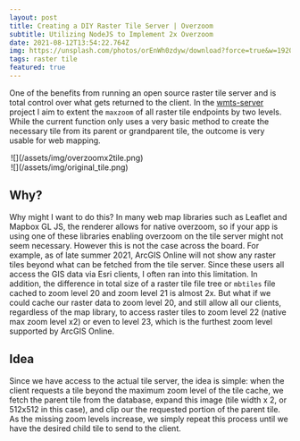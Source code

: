 ```yaml
---
layout: post
title: Creating a DIY Raster Tile Server | Overzoom
subtitle: Utilizing NodeJS to Implement 2x Overzoom
date: 2021-08-12T13:54:22.764Z
img: https://unsplash.com/photos/orEnWh0zdyw/download?force=true&w=1920
tags: raster tile
featured: true
---
```

One of the benefits from running an open source raster tile server and is total control over what gets returned to the client. In the [wmts-server](https://github.com/reyemtm/wmts-server) project I aim to extent the `maxzoom` of all raster tile endpoints by two levels. While the current function only uses a very basic method to create the necessary tile from its parent or grandparent tile, the outcome is very usable for web mapping.

<div style="columns:2">
<span style="width:48%;margin:1%;">![](/assets/img/overzoomx2tile.png)</span>
<span style="width:48%;margin:1%;">![](/assets/img/original_tile.png)</span>
</div>

## Why?

Why might I want to do this? In many web map libraries such as Leaflet and Mapbox GL JS, the renderer allows for native overzoom, so if your app is using one of these libraries enabling overzoom on the tile server might not seem necessary. However this is not the case across the board. For example, as of late summer 2021, ArcGIS Online will not show any raster tiles beyond what can be fetched from the tile server. Since these users all access the GIS data via Esri clients, I often ran into this limitation. In addition, the difference in total size of a raster tile file tree or `mbtiles` file cached to zoom level 20 and zoom level 21 is almost 2x. But what if we could cache our raster data to zoom level 20, and still allow all our clients, regardless of the map library, to access raster tiles to zoom level 22 (native max zoom level x2) or even to level 23, which is the furthest zoom level supported by ArcGIS Online.

## Idea

Since we have access to the actual tile server, the idea is simple: when the client requests a tile beyond the maximum zoom level of the tile cache, we fetch the parent tile from the database, expand this image (tile width x 2, or 512x512 in this case), and clip our the requested portion of the parent tile. As the missing zoom levels increase, we simply repeat this process until we have the desired child tile to send to the client. 

